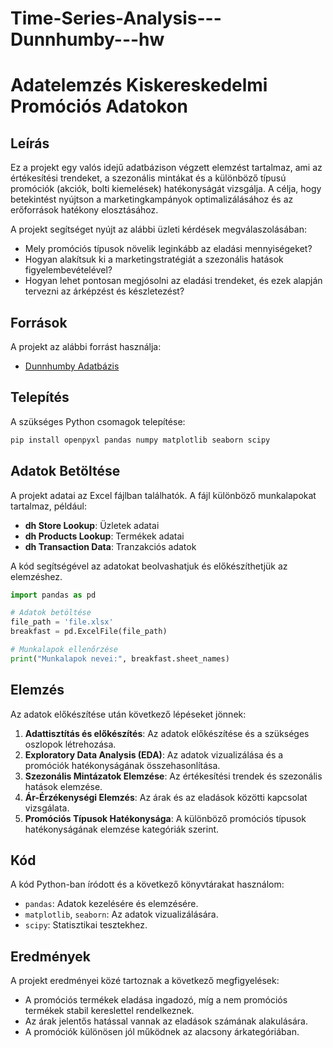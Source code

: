 # Time-Series-Analysis---Dunnhumby---hw

# Adatelemzés Kiskereskedelmi Promóciós Adatokon
## Leírás
Ez a projekt egy valós idejű adatbázison végzett elemzést tartalmaz, ami az értékesítési trendeket, a szezonális mintákat és a különböző típusú promóciók (akciók, bolti kiemelések) hatékonyságát vizsgálja. A célja, hogy betekintést nyújtson a marketingkampányok optimalizálásához és az erőforrások hatékony elosztásához.

A projekt segítséget nyújt az alábbi üzleti kérdések megválaszolásában:
- Mely promóciós típusok növelik leginkább az eladási mennyiségeket?
- Hogyan alakítsuk ki a marketingstratégiát a szezonális hatások figyelembevételével?
- Hogyan lehet pontosan megjósolni az eladási trendeket, és ezek alapján tervezni az árképzést és készletezést?

## Források
A projekt az alábbi forrást használja:
- [Dunnhumby Adatbázis](https://www.dunnhumby.com/source-files/)

## Telepítés

A szükséges Python csomagok telepítése:

```bash
pip install openpyxl pandas numpy matplotlib seaborn scipy
```

## Adatok Betöltése
A projekt adatai az Excel fájlban találhatók. A fájl különböző munkalapokat tartalmaz, például:
- **dh Store Lookup**: Üzletek adatai
- **dh Products Lookup**: Termékek adatai
- **dh Transaction Data**: Tranzakciós adatok

A kód segítségével az adatokat beolvashatjuk és előkészíthetjük az elemzéshez.

```python
import pandas as pd

# Adatok betöltése
file_path = 'file.xlsx'
breakfast = pd.ExcelFile(file_path)

# Munkalapok ellenőrzése
print("Munkalapok nevei:", breakfast.sheet_names)
```

## Elemzés
Az adatok előkészítése után következő lépéseket jönnek:
1. **Adattisztítás és előkészítés**: Az adatok előkészítése és a szükséges oszlopok létrehozása.
2. **Exploratory Data Analysis (EDA)**: Az adatok vizualizálása és a promóciók hatékonyságának összehasonlítása.
3. **Szezonális Mintázatok Elemzése**: Az értékesítési trendek és szezonális hatások elemzése.
4. **Ár-Érzékenységi Elemzés**: Az árak és az eladások közötti kapcsolat vizsgálata.
5. **Promóciós Típusok Hatékonysága**: A különböző promóciós típusok hatékonyságának elemzése kategóriák szerint.

## Kód
A kód Python-ban íródott és a következő könyvtárakat használom:
- `pandas`: Adatok kezelésére és elemzésére.
- `matplotlib`, `seaborn`: Az adatok vizualizálására.
- `scipy`: Statisztikai tesztekhez.

## Eredmények
A projekt eredményei közé tartoznak a következő megfigyelések:
- A promóciós termékek eladása ingadozó, míg a nem promóciós termékek stabil kereslettel rendelkeznek.
- Az árak jelentős hatással vannak az eladások számának alakulására.
- A promóciók különösen jól működnek az alacsony árkategóriában.

